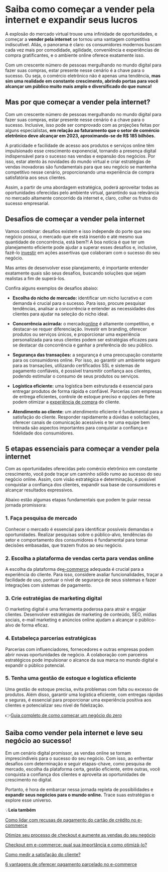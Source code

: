 # Saiba como começar a vender pela internet e expandir seus lucros

A explosão do mercado virtual trouxe uma infinidade de oportunidades, e começar a **vender pela internet** se tornou uma vantagem competitiva indiscutível. Aliás, o panorama é claro: os consumidores modernos buscam cada vez mais por comodidade, agilidade, conveniência e experiências de compra gratificantes, e o ambiente online oferece exatamente isso.

Com um crescente número de pessoas mergulhando no mundo digital para fazer suas compras, estar presente nesse cenário é a chave para o sucesso. Ou seja, o comércio eletrônico não é apenas uma tendência, **mas sim uma realidade em constante crescimento, abrindo portas para você alcançar um público muito mais amplo e diversificado do que nunca!**

## Mas por que começar a vender pela internet?

Com um crescente número de pessoas mergulhando no mundo digital para fazer suas compras, estar presente nesse cenário é a chave para o sucesso. Inclusive, isso pode ser comprovado com as projeções feitas por alguns especialistas, **em relação ao faturamento que o setor de comércio eletrônico deve alcançar em 2023, aproximando-se de R$ 185 bilhões.**

A praticidade e facilidade de acesso aos produtos e serviços online têm impulsionado esse crescimento exponencial, tornando a presença digital indispensável para o sucesso nas vendas e expansão dos negócios. Por isso, estar atento às novidades do mundo virtual e criar estratégias de vendas inovadoras são fundamentais para que seu negócio se mantenha competitivo nesse cenário, proporcionando uma experiência de compra satisfatória aos seus clientes.

Assim, a partir de uma abordagem estratégica, poderá aproveitar todas as oportunidades oferecidas pelo ambiente virtual, garantindo sua relevância no mercado altamente concorrido da internet e, claro, colher os frutos do sucesso empresarial.

## Desafios de começar a vender pela internet

Vamos combinar: desafios existem e isso independe do porte que seu negócio possui, o mercado que ele está inserido e até mesmo sua quantidade de concorrência, está bem?! A boa notícia é que ter um planejamento eficiente pode ajudar a superar esses desafios e, inclusive, fazê-lo [investir](https://meubolso.mercadopago.com.br/por-que-e-essencial-investir-no-empreendedorismo-feminino) em ações assertivas que colaboram com o sucesso do seu negócio.

Mas antes de desenvolver esse planejamento, é importante entender exatamente quais são seus desafios, buscando soluções que sejam realistas a fim de superá-los.

Confira alguns exemplos de desafios abaixo:

- **Escolha do nicho de mercado:** identificar um nicho lucrativo e com demanda é crucial para o sucesso. Para isso, procure pesquisar tendências, analisar a concorrência e entender as necessidades dos clientes para ajudar na seleção do nicho ideal.

- **Concorrência acirrada:** o mercado[online](https://meubolso.mercadopago.com.br/vendas-on-line-9-dicas-que-voce-nao-pode-deixar-de-praticar) é altamente competitivo, e destacar-se requer diferenciação. Investir em branding, oferecer produtos ou serviços únicos, e proporcionar uma experiência personalizada para seus clientes podem ser estratégias eficazes para se destacar da concorrência e ganhar a preferência do seu público.

- **Segurança das transações:** a segurança é uma preocupação constante para os consumidores online. Por isso, ao garantir um ambiente seguro para as transações, utilizando certificados SSL e sistemas de pagamento confiáveis, é possível transmitir confiança aos clientes, podendo estimular o consumo de seus produtos ou serviços. 

- **Logística eficiente:** uma logística bem estruturada é essencial para entregar produtos de forma rápida e confiável. Parcerias com empresas de entrega eficientes, controle de estoque preciso e opções de frete podem otimizar a [experiência de compra](https://meubolso.mercadopago.com.br/criando-experiencias-de-compra-incriveis-no-seu-e-commerce) do cliente.

- **Atendimento ao cliente:** um atendimento eficiente é fundamental para a satisfação do cliente. Responder rapidamente a dúvidas e solicitações, oferecer canais de comunicação acessíveis e ter uma equipe bem treinada são aspectos importantes para conquistar a confiança e fidelidade dos consumidores.

## 

## 

## 5 etapas essenciais para começar a vender pela internet

Com as oportunidades oferecidas pelo comércio eletrônico em constante crescimento, você pode traçar um caminho sólido rumo ao sucesso do seu negócio online. Assim, com visão estratégica e determinação, é possível conquistar a confiança dos clientes, expandir sua base de consumidores e alcançar resultados expressivos.

Abaixo estão algumas etapas fundamentais que podem te guiar nessa jornada promissora:

### 1. Faça pesquisa de mercado

Conhecer o mercado é essencial para identificar possíveis demandas e oportunidades. Realizar pesquisas sobre o público-alvo, tendências do setor e comportamento dos consumidores é fundamental para tomar decisões embasadas, que trazem frutos ao seu negócio.

### 2. Escolha a plataforma de vendas certa para vendas online

A escolha da plataforma de[e-commerce](https://meubolso.mercadopago.com.br/11-maiores-desafios-de-pagamento-de-um-e-commerce) adequada é crucial para a experiência do cliente. Para isso, considere avaliar funcionalidades, traçar a facilidade de uso, pontuar o nível de segurança de seus sistemas e fazer integrações com sistemas de pagamento.

### 3. Crie estratégias de marketing digital

O marketing digital é uma ferramenta poderosa para atrair e engajar clientes. Desenvolver estratégias de marketing de conteúdo, SEO, mídias sociais, e-mail marketing e anúncios online ajudam a alcançar o público-alvo de forma eficaz.

### 4. Estabeleça parcerias estratégicas

Parcerias com influenciadores, fornecedores e outras empresas podem abrir novas oportunidades de negócio. A colaboração com parceiros estratégicos pode impulsionar o alcance da sua marca no mundo digital e expandir o público potencial.

### 5. Tenha uma gestão de estoque e logística eficiente

Uma gestão de estoque precisa, evita problemas com falta ou excesso de produtos. Além disso, garantir uma logística eficiente, com entregas rápidas e seguras, é essencial para proporcionar uma experiência positiva aos clientes e potencializar seu nível de fidelização.

👉[Guia completo de como começar um negócio do zero](https://meubolso.mercadopago.com.br/guia-completo-como-comecar-um-negocio)

## Saiba como vender pela internet e leve seu negócio ao sucesso!

Em um cenário digital promissor, as vendas online se tornam imprescindíveis para o sucesso do seu negócio. Com isso, ao enfrentar desafios com determinação e seguir etapas-chave, como pesquisa de mercado, escolha da plataforma certa, gestão eficiente, entre outras, você conquista a confiança dos clientes e aproveita as oportunidades de crescimento no digital.

Portanto, é hora de embarcar nessa jornada repleta de possibilidades e **expandir seus negócios para o mundo online.** Trace suas estratégias e explore esse universo.

💡**Leia também**

[Como lidar com recusas de pagamento do cartão de crédito no e-commerce](https://meubolso.mercadopago.com.br/como-lidar-com-as-recusas-de-pagamento-do-cartao-de-credito-no-seu-e-commerce)

[Otimize seu processo de checkout e aumente as vendas do seu negócio](https://meubolso.mercadopago.com.br/melhores-praticas-de-checkout-para-aumentar-vendas)

[Checkout em e-commerce: qual sua importância e como otimizá-lo?](https://meubolso.mercadopago.com.br/importancia-do-checkout)

[Como medir a satisfação do cliente?](https://meubolso.mercadopago.com.br/satisfacao-do-cliente)

[6 vantagens de oferecer pagamento parcelado no e-commerce](https://meubolso.mercadopago.com.br/pagamento-parcelado-no-e-commerce)